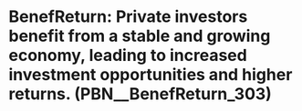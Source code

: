 # BenefReturn: __Private investors benefit from a stable and growing economy, leading to increased investment opportunities and higher returns.__ (PBN__BenefReturn_303)

